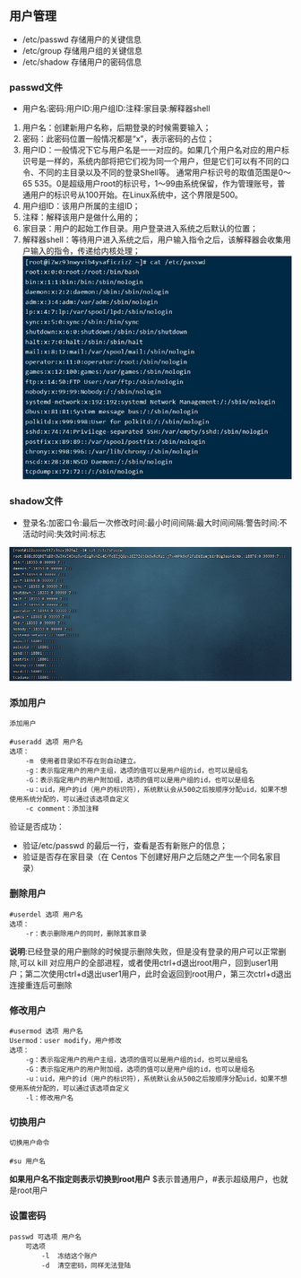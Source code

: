 ## 用户管理



* /etc/passwd 存储用户的关键信息  
* /etc/group 存储用户组的关键信息  
* /etc/shadow 存储用户的密码信息  


### passwd文件
* 用户名:密码:用户ID:用户组ID:注释:家目录:解释器shell

1. 用户名：创建新用户名称，后期登录的时候需要输入；
2. 密码：此密码位置一般情况都是“x”，表示密码的占位；
3. 用户ID：一般情况下它与用户名是一一对应的。如果几个用户名对应的用户标识号是一样的，系统内部将把它们视为同一个用户，但是它们可以有不同的口令、不同的主目录以及不同的登录Shell等。
通常用户标识号的取值范围是0～65 535。0是超级用户root的标识号，1～99由系统保留，作为管理账号，普通用户的标识号从100开始。在Linux系统中，这个界限是500。
4. 用户组ID：该用户所属的主组ID；
5. 注释：解释该用户是做什么用的；
6. 家目录：用户的起始工作目录。用户登录进入系统之后默认的位置；
7. 解释器shell：等待用户进入系统之后，用户输入指令之后，该解释器会收集用户输入的指令，传递给内核处理；
![](image/服务/passwd.jpg)


### shadow文件

* 登录名:加密口令:最后一次修改时间:最小时间间隔:最大时间间隔:警告时间:不活动时间:失效时间:标志

![](image/用户/shadow.png)


### 添加用户

    添加用户

    #useradd 选项 用户名
    选项：
        -m　使用者目录如不存在则自动建立。
        -g：表示指定用户的用户主组，选项的值可以是用户组的id，也可以是组名
        -G：表示指定用户的用户附加组，选项的值可以是用户组的id，也可以是组名
        -u：uid，用户的id（用户的标识符），系统默认会从500之后按顺序分配uid，如果不想使用系统分配的，可以通过该选项自定义
        -c comment：添加注释

验证是否成功：

- 验证/etc/passwd 的最后一行，查看是否有新账户的信息；
- 验证是否存在家目录（在 Centos 下创建好用户之后随之产生一个同名家目录）

### 删除用户

    #userdel 选项 用户名
    选项：
    	-r：表示删除用户的同时，删除其家目录

**说明**:已经登录的用户删除的时候提示删除失败，但是没有登录的用户可以正常删除,可以 kill 对应用户的全部进程，或者使用ctrl+d退出root用户，回到user1用户；第二次使用ctrl+d退出user1用户，此时会返回到root用户，第三次ctrl+d退出连接重连后可删除

### 修改用户

    #usermod 选项 用户名
    Usermod：user modify，用户修改
    选项：
        -g：表示指定用户的用户主组，选项的值可以是用户组的id，也可以是组名
        -G：表示指定用户的用户附加组，选项的值可以是用户组的id，也可以是组名
        -u：uid，用户的id（用户的标识符），系统默认会从500之后按顺序分配uid，如果不想使用系统分配的，可以通过该选项自定义
        -l：修改用户名


### 切换用户

    切换用户命令

	#su 用户名
**如果用户名不指定则表示切换到root用户**
$表示普通用户，#表示超级用户，也就是root用户



### 设置密码

	passwd 可选项 用户名
        可选项
            -l  冻结这个账户
            -d  清空密码，同样无法登陆
